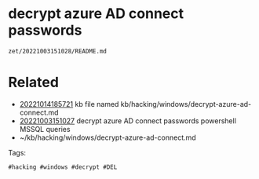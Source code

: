 # decrypt azure AD connect passwords

` zet/20221003151028/README.md `

# Related

- [20221014185721](/zet/20221014185721/README.md) kb file named kb/hacking/windows/decrypt-azure-ad-connect.md
- [20221003151027](/zet/20221003151027/README.md) decrypt azure AD connect passwords powershell MSSQL queries
- ~/kb/hacking/windows/decrypt-azure-ad-connect.md

Tags:

    #hacking #windows #decrypt #DEL
